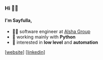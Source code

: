 ### Hi 👋🏻
#### I'm Sayfulla,

- 👨‍💻 software engineer at [AIsha Group](https://aisha.group/)
- 🐍 working mainly with **Python**
- 🧐 interested in **low level** and **automation**

[[website](https://thesayfulla.github.io/)]
[[linkedin](https://www.linkedin.com/in/thesayfulla)]
